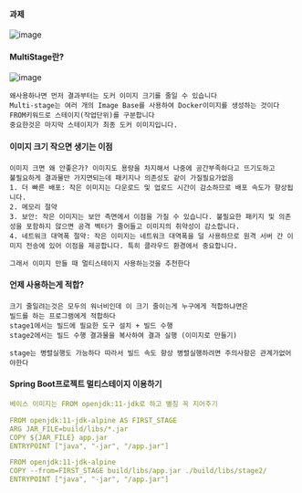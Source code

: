 #### 과제
![image](https://github.com/cwangg897/infra-study/assets/79621675/3f723d73-8707-4cc2-9cfd-b0b7352c7afb)


#### MultiStage란?
![image](https://github.com/cwangg897/infra-study/assets/79621675/9b9c0627-bdfe-4223-9393-f71ad8460a04)
```
왜사용하나면 먼저 결과부터는 도커 이미지 크기를 줄일 수 있습니다
Multi-stage는 여러 개의 Image Base를 사용하여 Docker이미지를 생성하는 것이다
FROM키워드로 스테이지(작업단위)를 구분합니다
중요한것은 마지막 스테이지가 최종 도커 이미지입니다.
```

#### 이미지 크기 작으면 생기는 이점
```
이미지 크면 왜 안좋은가? 이미지도 용량을 차지해서 나중에 공간부족하다고 뜨기도하고
불필요하게 결과물만 가지면되는데 패키지나 의존성도 같이 가질필요가없음
1. 더 빠른 배포: 작은 이미지는 다운로드 및 업로드 시간이 감소하므로 배포 속도가 향상됩니다. 
2. 메모리 절약
3. 보안: 작은 이미지는 보안 측면에서 이점을 가질 수 있습니다. 불필요한 패키지 및 의존성을 포함하지 않으면 공격 벡터가 줄어들고 이미지의 취약성이 감소합니다.
4. 네트워크 대역폭 절약: 작은 이미지는 네트워크 대역폭을 덜 사용하므로 원격 서버 간 이미지 전송에 있어 이점을 제공합니다. 특히 클라우드 환경에서 중요합니다.

그래서 이미지 만들 때 멀티스테이지 사용하는것을 추천한다
```

#### 언제 사용하는게 적합?
```
크기 줄일려는것은 모두의 워너비인데 이 크기 줄이는게 누구에게 적합하냐면은
빌드를 하는 프로그램에게 적합하다 
stage1에서는 빌드에 필요한 도구 설치 + 빌드 수행
stage2에서는 빌드 수행 결과물을 복사하여 결과 실행 (이미지로 만들기)

stage는 병렬실행도 가능하다 따라서 빌드 속도 향상 병렬실행하려면 주의사항은 관계가없어야한다
```



#### Spring Boot프로젝트 멀티스테이지 이용하기
```yaml
베이스 이미지는 FROM openjdk:11-jdk로 하고 별칭 꼭 지어주기

FROM openjdk:11-jdk-alpine AS FIRST_STAGE
ARG JAR_FILE=build/libs/*.jar
COPY ${JAR_FILE} app.jar
ENTRYPOINT ["java", "-jar", "/app.jar"]

FROM openjdk:11-jdk-alpine 
COPY --from=FIRST_STAGE build/libs/app.jar ./build/libs/stage2/
ENTRYPOINT ["java", "-jar", "/app.jar"]
```
